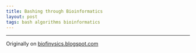 ```yaml
---
title: Bashing through Bioinformatics
layout: post
tags: bash algorithms bioinformatics
---
```


----------------------------------------------------------

Originally on [biofinysics.blogspot.com](http://biofinysics.blogspot.com/2014/01/bashing-through-bioinformatics-part-1.html)
